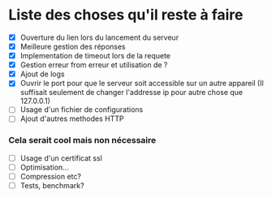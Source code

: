 # Liste des choses qu'il reste à faire
- [x] Ouverture du lien lors du lancement du serveur
- [x] Meilleure gestion des réponses
- [x] Implementation de timeout lors de la requete
- [x] Gestion erreur from erreur et utilisation de ?
- [x] Ajout de logs
- [x] Ouvrir le port pour que le serveur soit accessible sur un autre appareil (Il suffisait seulement de changer l'addresse ip pour autre chose que 127.0.0.1)
- [ ] Usage d'un fichier de configurations
- [ ] Ajout d'autres methodes HTTP

### Cela serait cool mais non nécessaire
- [ ] Usage d'un certificat ssl
- [ ] Optimisation...
- [ ] Compression etc?
- [ ] Tests, benchmark?
